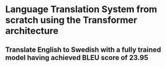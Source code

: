 # Language Translation System from scratch using the Transformer architecture
## Translate English to Swedish with a fully trained model having achieved BLEU score of 23.95
